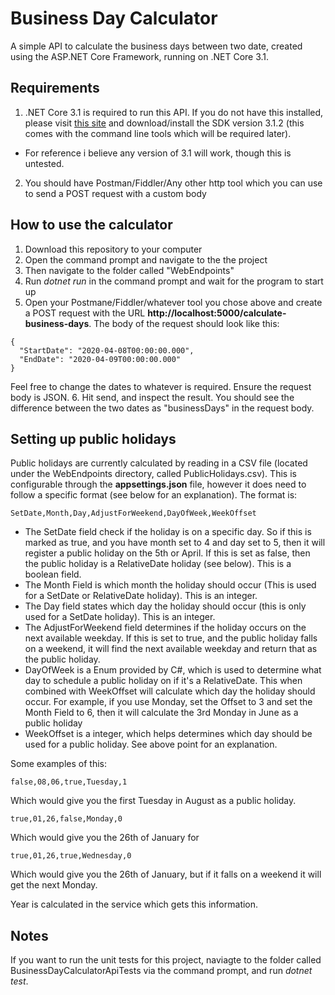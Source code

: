 # Business Day Calculator
A simple API to calculate the business days between two date, created using the ASP.NET Core Framework, running on .NET Core 3.1.

## Requirements
1. .NET Core 3.1 is required to run this API. If you do not have this installed, please visit [this site](https://dotnet.microsoft.com/download/dotnet-core/3.1) and download/install the SDK version 3.1.2 (this comes with the command line tools which will be required later).
  * For reference i believe any version of 3.1 will work, though this is untested.
2. You should have Postman/Fiddler/Any other http tool which you can use to send a POST request with a custom body

## How to use the calculator
1. Download this repository to your computer
2. Open the command prompt and navigate to the the project
3. Then navigate to the folder called "WebEndpoints"
4. Run *dotnet run* in the command prompt and wait for the program to start up
5. Open your Postmane/Fiddler/whatever tool you chose above and create a POST request with the URL **http://localhost:5000/calculate-business-days**. The body of the request should look like this:
```
{
  "StartDate": "2020-04-08T00:00:00.000",
  "EndDate": "2020-04-09T00:00:00.000"
}
```
Feel free to change the dates to whatever is required. Ensure the request body is JSON.
6. Hit send, and inspect the result. You should see the difference between the two dates as "businessDays" in the request body.

## Setting up public holidays
Public holidays are currently calculated by reading in a CSV file (located under the WebEndpoints directory, called PublicHolidays.csv). This is configurable through the **appsettings.json** file, however it does need to follow a specific format (see below for an explanation). The format is: 
```
SetDate,Month,Day,AdjustForWeekend,DayOfWeek,WeekOffset
```

* The SetDate field check if the holiday is on a specific day. So if this is marked as true, and you have month set to 4 and day set to 5, then it will register a public holiday on the 5th or April. If this is set as false, then the public holiday is a RelativeDate holiday (see below). This is a boolean field.
* The Month Field is which month the holiday should occur (This is used for a SetDate or RelativeDate holiday). This is an integer.
* The Day field states which day the holiday should occur (this is only used for a SetDate holiday). This is an integer.
* The AdjustForWeekend field determines if the holiday occurs on the next available weekday. If this is set to true, and the public holiday falls on a weekend, it will find the next available weekday and return that as the public holiday.
* DayOfWeek is a Enum provided by C#, which is used to determine what day to schedule a public holiday on if it's a RelativeDate. This when combined with WeekOffset will calculate which day the holiday should occur. For example, if you use Monday, set the Offset to 3 and set the Month Field to 6, then it will calculate the 3rd Monday in June as a public holiday
* WeekOffset is a integer, which helps determines which day should be used for a public holiday. See above point for an explanation.

Some examples of this:

```
false,08,06,true,Tuesday,1
```
Which would give you the first Tuesday in August as a public holiday.

```
true,01,26,false,Monday,0
```
Which would give you the 26th of January for 

```
true,01,26,true,Wednesday,0
```
Which would give you the 26th of January, but if it falls on a weekend it will get the next Monday.

Year is calculated in the service which gets this information.

## Notes
If you want to run the unit tests for this project, naviagte to the folder called BusinessDayCalculatorApiTests via the command prompt, and run *dotnet test*.
